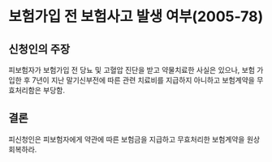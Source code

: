# 보험가입 전 보험사고 발생 여부(2005-78)

##  신청인의 주장
피보험자가 보험가입 전 당뇨 및 고혈압 진단을 받고 약물치료한 사실은 있으나, 보험 가입한 후 7년이 지난 말기신부전에 따른 관련 치료비를 지급하지 아니하고 보험계약을 무효처리함은 부당함.

## 결론
피신청인은 피보험자에게 약관에 따른 보험금을 지급하고 무효처리한 보험계약을 원상회복하라.